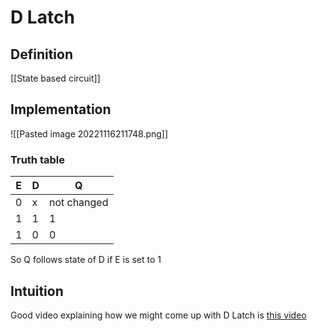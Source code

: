 # D Latch
## Definition
[[State based circuit]]
## Implementation
![[Pasted image 20221116211748.png]]

### Truth table
|E|D|Q|
|-|-|-|
|0|x|not changed|
|1|1|1|
|1|0|0|
So Q follows state of D if E is set to 1

## Intuition
Good video explaining how we might come up with D Latch is [this video](https://www.youtube.com/watch?v=peCh_859q7Q)